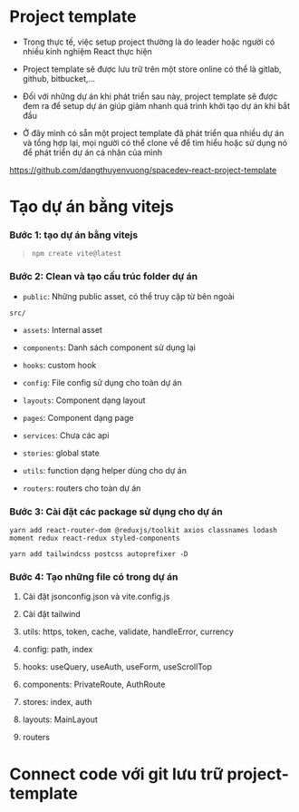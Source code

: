 # Project template

- Trong thực tế, việc setup project thường là do leader hoặc người có nhiều kinh nghiệm React thực hiện

- Project template sẽ được lưu trữ trên một store online có thể là gitlab, github, bitbucket,...

- Đối với những dự án khi phát triển sau này, project template sẽ được đem ra để setup dự án giúp giảm nhanh quá trình khởi tạo dự án khi bắt đầu

- Ở đây mình có sẵn một project template đã phát triển qua nhiều dự án và tổng hợp lại, mọi người có thể clone về để tìm hiểu hoặc sử dụng nó để phát triển dự án cá nhân của mình

https://github.com/dangthuyenvuong/spacedev-react-project-template

# Tạo dự án bằng vitejs

### Bước 1: tạo dự án bằng vitejs 
> `npm create vite@latest`

### Bước 2: Clean và tạo cấu trúc folder dự án

- `public`: Những public asset, có thể truy cập từ bên ngoài

`src/`

- `assets`: Internal asset

- `components`: Danh sách component sử dụng lại

- `hooks`: custom hook

- `config`: File config sử dụng cho toàn dự án

- `layouts`: Component dạng layout

- `pages`: Component dạng page

- `services`: Chưa các api

- `stories`: global state

- `utils`: function dạng helper dùng cho dự án

- `routers`: routers cho toàn dự án 


### Bước 3: Cài đặt các package sử dụng cho dự án
`yarn add react-router-dom @reduxjs/toolkit axios classnames lodash moment redux react-redux styled-components`

`yarn add tailwindcss postcss autoprefixer -D`


### Bước 4: Tạo những file có trong dự án

1. Cài đặt jsonconfig.json và vite.config.js

2. Cài đặt tailwind

3. utils: https, token, cache, validate, handleError, currency

4. config: path, index

5. hooks: useQuery, useAuth, useForm, useScrollTop

6. components: PrivateRoute, AuthRoute

7. stores: index, auth

8. layouts: MainLayout

9. routers


# Connect code với git lưu trữ project-template